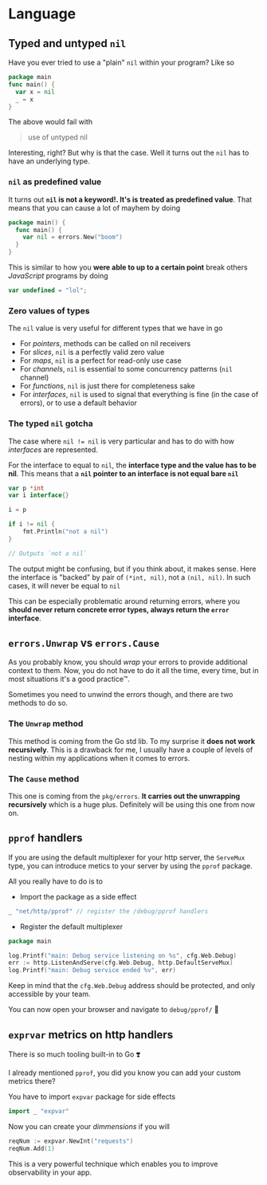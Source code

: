 # Language

## Typed and untyped `nil`

Have you ever tried to use a "plain" `nil` within your program? Like so

```go
package main
func main() {
  var x = nil
  _ = x
}
```

The above would fail with

> use of untyped nil

Interesting, right? But why is that the case. Well it turns out the `nil` has to have an underlying type.

### `nil` as predefined value

It turns out **`nil` is not a keyword!. It's is treated as predefined value**.
That means that you can cause a lot of mayhem by doing

```go
package main() {
  func main() {
    var nil = errors.New("boom")
  }
}
```

This is similar to how you **were able to up to a certain point** break others _JavaScript_ programs by doing

```js
var undefined = "lol";
```

### Zero values of types

The `nil` value is very useful for different types that we have in go

- For _pointers_, methods can be called on nil receivers
- For _slices_, `nil` is a perfectly valid zero value
- For _maps_, `nil` is a perfect for read-only use case
- For _channels_, `nil` is essential to some concurrency patterns (`nil` channel)
- For _functions_, `nil` is just there for completeness sake
- For _interfaces_, `nil` is used to signal that everything is fine (in the case of errors), or to use a default behavior

### The typed `nil` gotcha

The case where `nil != nil` is very particular and has to do with how _interfaces_ are represented.

For the interface to equal to `nil`, the **interface type and the value has to be nil**.
This means that a **`nil` pointer to an interface is not equal bare `nil`**

```go
var p *int
var i interface{}

i = p

if i != nil {
    fmt.Println("not a nil")
}

// Outputs `not a nil`
```

The output might be confusing, but if you think about, it makes sense.
Here the interface is "backed" by pair of `(*int, nil)`, not a `(nil, nil)`. In such cases, it will never be equal to `nil`

This can be especially problematic around returning errors, where you **should never return concrete error types, always return the `error` interface**.

## `errors.Unwrap` vs `errors.Cause`

As you probably know, you should _wrap_ your errors to provide additional context to them.
Now, you do not have to do it all the time, every time, but in most situations it's a good practice™️.

Sometimes you need to unwind the errors though, and there are two methods to do so.

### The `Unwrap` method

This method is coming from the Go std lib. To my surprise it **does not work recursively**.
This is a drawback for me, I usually have a couple of levels of nesting within my applications
when it comes to errors.

### The `Cause` method

This one is coming from the `pkg/errors`. **It carries out the unwrapping recursively** which is a huge plus.
Definitely will be using this one from now on.

## `pprof` handlers

If you are using the default multiplexer for your http server, the `ServeMux`
type, you can introduce metics to your server by using the `pprof` package.

All you really have to do is to

- Import the package as a side effect

```go
_ "net/http/pprof" // register the /debug/pprof handlers
```

- Register the default multiplexer

```go
package main

log.Printf("main: Debug service listening on %s", cfg.Web.Debug)
err := http.ListenAndServe(cfg.Web.Debug, http.DefaultServeMux)
log.Printf("main: Debug service ended %v", err)
```

Keep in mind that the `cfg.Web.Debug` address should be protected, and only accessible by your team.

You can now open your browser and navigate to `debug/pprof/` 🤯

## `exprvar` metrics on http handlers

There is so much tooling built-in to Go ❣️

I already mentioned `pprof`, you did you know you can add your custom metrics there?

You have to import `expvar` package for side effects

```go
import _ "expvar"
```

Now you can create your _dimmensions_ if you will

```go
reqNum := expvar.NewInt("requests")
reqNum.Add(1)
```

This is a very powerful technique which enables you to improve observability in your app.
